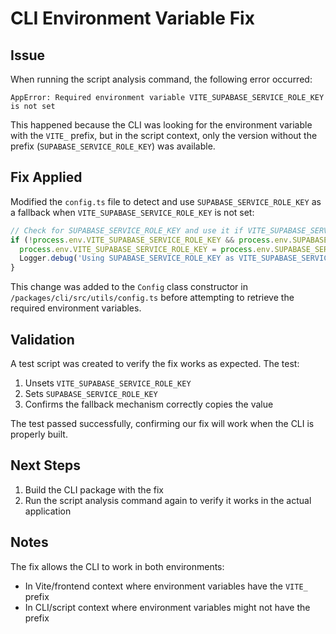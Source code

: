 # CLI Environment Variable Fix

## Issue
When running the script analysis command, the following error occurred:

```
AppError: Required environment variable VITE_SUPABASE_SERVICE_ROLE_KEY is not set
```

This happened because the CLI was looking for the environment variable with the `VITE_` prefix, but in the script context, only the version without the prefix (`SUPABASE_SERVICE_ROLE_KEY`) was available.

## Fix Applied
Modified the `config.ts` file to detect and use `SUPABASE_SERVICE_ROLE_KEY` as a fallback when `VITE_SUPABASE_SERVICE_ROLE_KEY` is not set:

```typescript
// Check for SUPABASE_SERVICE_ROLE_KEY and use it if VITE_SUPABASE_SERVICE_ROLE_KEY is not set
if (!process.env.VITE_SUPABASE_SERVICE_ROLE_KEY && process.env.SUPABASE_SERVICE_ROLE_KEY) {
  process.env.VITE_SUPABASE_SERVICE_ROLE_KEY = process.env.SUPABASE_SERVICE_ROLE_KEY;
  Logger.debug('Using SUPABASE_SERVICE_ROLE_KEY as VITE_SUPABASE_SERVICE_ROLE_KEY');
}
```

This change was added to the `Config` class constructor in `/packages/cli/src/utils/config.ts` before attempting to retrieve the required environment variables.

## Validation
A test script was created to verify the fix works as expected. The test:
1. Unsets `VITE_SUPABASE_SERVICE_ROLE_KEY`
2. Sets `SUPABASE_SERVICE_ROLE_KEY`
3. Confirms the fallback mechanism correctly copies the value

The test passed successfully, confirming our fix will work when the CLI is properly built.

## Next Steps
1. Build the CLI package with the fix
2. Run the script analysis command again to verify it works in the actual application

## Notes
The fix allows the CLI to work in both environments:
- In Vite/frontend context where environment variables have the `VITE_` prefix
- In CLI/script context where environment variables might not have the prefix